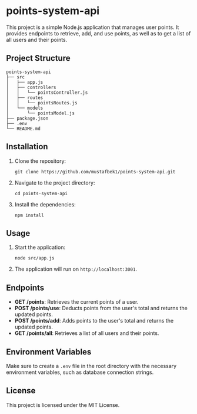 # points-system-api

This project is a simple Node.js application that manages user points. It provides endpoints to retrieve, add, and use points, as well as to get a list of all users and their points.

## Project Structure

```
points-system-api
├── src
│   ├── app.js
│   ├── controllers
│   │   └── pointsController.js
│   ├── routes
│   │   └── pointsRoutes.js
│   └── models
│       └── pointsModel.js
├── package.json
├── .env
└── README.md
```

## Installation

1. Clone the repository:
   ```
   git clone https://github.com/mustafbek1/points-system-api.git
   ```

2. Navigate to the project directory:
   ```
   cd points-system-api
   ```

3. Install the dependencies:
   ```
   npm install
   ```

## Usage

1. Start the application:
   ```
   node src/app.js
   ```

2. The application will run on `http://localhost:3001`.

## Endpoints

- **GET /points**: Retrieves the current points of a user.
- **POST /points/use**: Deducts points from the user's total and returns the updated points.
- **POST /points/add**: Adds points to the user's total and returns the updated points.
- **GET /points/all**: Retrieves a list of all users and their points.

## Environment Variables

Make sure to create a `.env` file in the root directory with the necessary environment variables, such as database connection strings.

## License

This project is licensed under the MIT License.